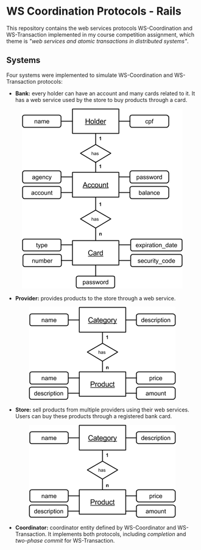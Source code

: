 # WS Coordination Protocols - Rails
This repository contains the web services protocols WS-Coordination and WS-Transaction implemented in my course competition assignment, which theme is *"web services and atomic transactions in distributed systems"*.

## Systems
Four systems were implemented to simulate WS-Coordination and WS-Transaction protocols:
* **Bank:** every holder can have an account and many cards related to it. It has a web service used by the store to buy products through a card.

<p align="center">
  <img src="img/bank.png"/>
</p>

* **Provider:** provides products to the store through a web service.

<p align="center">
  <img src="img/provider.png"/>
</p>

* **Store:** sell products from multiple providers using their web services. Users can buy these products through a registered bank card.

<p align="center">
  <img src="img/provider.png"/>
</p>

* **Coordinator:** coordinator entity defined by WS-Coordinator and WS-Transaction. It implements both protocols, including *completion* and *two-phase commit* for WS-Transaction.
